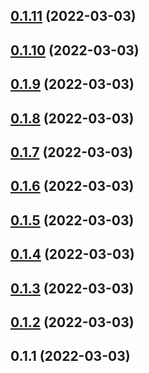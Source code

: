 ## [0.1.11](https://github.com/openziti/ziti-browzer-sw/compare/v0.1.10...v0.1.11) (2022-03-03)



## [0.1.10](https://github.com/openziti/ziti-browzer-sw/compare/v0.1.9...v0.1.10) (2022-03-03)



## [0.1.9](https://github.com/openziti/ziti-browzer-sw/compare/v0.1.8...v0.1.9) (2022-03-03)



## [0.1.8](https://github.com/openziti/ziti-browzer-sw/compare/v0.1.7...v0.1.8) (2022-03-03)



## [0.1.7](https://github.com/openziti/ziti-browzer-sw/compare/v0.1.6...v0.1.7) (2022-03-03)



## [0.1.6](https://github.com/openziti/ziti-browzer-sw/compare/v0.1.5...v0.1.6) (2022-03-03)



## [0.1.5](https://github.com/openziti/ziti-browzer-sw/compare/v0.1.4...v0.1.5) (2022-03-03)



## [0.1.4](https://github.com/openziti/ziti-browzer-sw/compare/v0.1.3...v0.1.4) (2022-03-03)



## [0.1.3](https://github.com/openziti/ziti-browzer-sw/compare/v0.1.2...v0.1.3) (2022-03-03)



## [0.1.2](https://github.com/openziti/ziti-browzer-sw/compare/v0.1.1...v0.1.2) (2022-03-03)



## 0.1.1 (2022-03-03)



